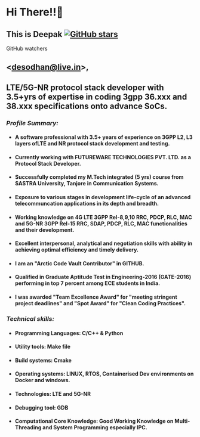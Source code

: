 # Hi There!!👋 
## This is Deepak [![GitHub stars](https://img.shields.io/github/stars/Naereen/StrapDown.js.svg?style=social&label=Star&maxAge=2592000)](https://GitHub.com/Naereen/StrapDown.js/stargazers/)
GitHub watchers
## <<desodhan@live.in>>,
## LTE/5G-NR protocol stack developer with 3.5+yrs of expertise in coding 3gpp 36.xxx and 38.xxx specifications onto advance SoCs.
### **_Profile Summary:_**
* #### A software professional with 3.5+ years of experience on 3GPP L2, L3 layers ofLTE and NR protocol stack development and testing.
* #### Currently working with FUTUREWARE TECHNOLOGIES PVT. LTD. as a Protocol Stack Developer.
* #### Successfully completed my M.Tech integrated (5 yrs) course from SASTRA University, Tanjore in Communication Systems.
* #### Exposure to various stages in development life-cycle of an advanced telecommuncation applications in its depth and breadth.
* #### Working knowledge on 4G LTE 3GPP Rel-8,9,10 RRC, PDCP, RLC, MAC and 5G-NR 3GPP Rel-15 RRC, SDAP, PDCP, RLC, MAC functionalities and their development.
* #### Excellent interpersonal, analytical and negotiation skills with ability in achieving optimal efficiency and timely delivery.
* #### I am an "Arctic Code Vault Contributor" in GITHUB.
* #### Qualified in Graduate Aptitude Test in Engineering-2016 (GATE-2016) performing in top 7 percent among ECE students in India.
* #### I was awarded "Team Excellence Award" for "meeting stringent project deadlines" and "Spot Award" for "Clean Coding Practices".
### **_Technical skills:_**
* #### Programming Languages:  C/C++ & Python
* #### Utility tools: Make file
* #### Build systems: Cmake
* #### Operating systems: LINUX, RTOS, Containerised Dev environments on Docker and windows.
* #### Technologies: LTE and 5G-NR
* #### Debugging tool:  GDB
* #### Computational Core Knowledge: Good Working Knowledge on Multi-Threading and System Programming especially IPC.

